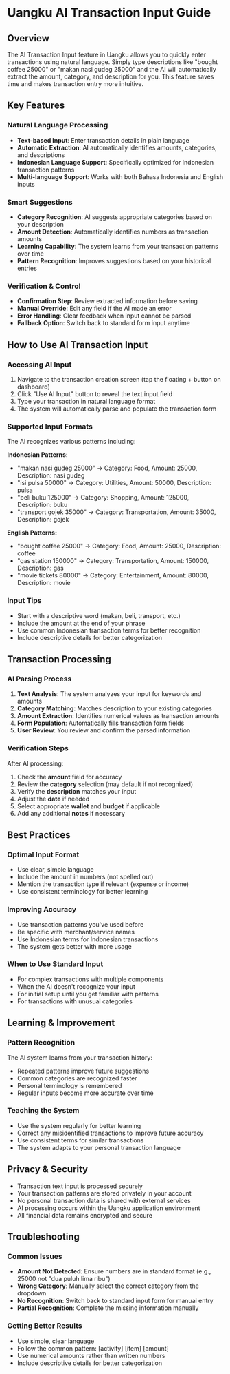 # Uangku AI Transaction Input Guide

## Overview
The AI Transaction Input feature in Uangku allows you to quickly enter transactions using natural language. Simply type descriptions like "bought coffee 25000" or "makan nasi gudeg 25000" and the AI will automatically extract the amount, category, and description for you. This feature saves time and makes transaction entry more intuitive.

## Key Features

### Natural Language Processing
- **Text-based Input**: Enter transaction details in plain language
- **Automatic Extraction**: AI automatically identifies amounts, categories, and descriptions
- **Indonesian Language Support**: Specifically optimized for Indonesian transaction patterns
- **Multi-language Support**: Works with both Bahasa Indonesia and English inputs

### Smart Suggestions
- **Category Recognition**: AI suggests appropriate categories based on your description
- **Amount Detection**: Automatically identifies numbers as transaction amounts
- **Learning Capability**: The system learns from your transaction patterns over time
- **Pattern Recognition**: Improves suggestions based on your historical entries

### Verification & Control
- **Confirmation Step**: Review extracted information before saving
- **Manual Override**: Edit any field if the AI made an error
- **Error Handling**: Clear feedback when input cannot be parsed
- **Fallback Option**: Switch back to standard form input anytime

## How to Use AI Transaction Input

### Accessing AI Input
1. Navigate to the transaction creation screen (tap the floating + button on dashboard)
2. Click "Use AI Input" button to reveal the text input field
3. Type your transaction in natural language format
4. The system will automatically parse and populate the transaction form

### Supported Input Formats
The AI recognizes various patterns including:

**Indonesian Patterns:**
- "makan nasi gudeg 25000" → Category: Food, Amount: 25000, Description: nasi gudeg
- "isi pulsa 50000" → Category: Utilities, Amount: 50000, Description: pulsa
- "beli buku 125000" → Category: Shopping, Amount: 125000, Description: buku
- "transport gojek 35000" → Category: Transportation, Amount: 35000, Description: gojek

**English Patterns:**
- "bought coffee 25000" → Category: Food, Amount: 25000, Description: coffee
- "gas station 150000" → Category: Transportation, Amount: 150000, Description: gas
- "movie tickets 80000" → Category: Entertainment, Amount: 80000, Description: movie

### Input Tips
- Start with a descriptive word (makan, beli, transport, etc.)
- Include the amount at the end of your phrase
- Use common Indonesian transaction terms for better recognition
- Include descriptive details for better categorization

## Transaction Processing

### AI Parsing Process
1. **Text Analysis**: The system analyzes your input for keywords and amounts
2. **Category Matching**: Matches description to your existing categories
3. **Amount Extraction**: Identifies numerical values as transaction amounts
4. **Form Population**: Automatically fills transaction form fields
5. **User Review**: You review and confirm the parsed information

### Verification Steps
After AI processing:
1. Check the **amount** field for accuracy
2. Review the **category** selection (may default if not recognized)
3. Verify the **description** matches your input
4. Adjust the **date** if needed
5. Select appropriate **wallet** and **budget** if applicable
6. Add any additional **notes** if necessary

## Best Practices

### Optimal Input Format
- Use clear, simple language
- Include the amount in numbers (not spelled out)
- Mention the transaction type if relevant (expense or income)
- Use consistent terminology for better learning

### Improving Accuracy
- Use transaction patterns you've used before
- Be specific with merchant/service names
- Use Indonesian terms for Indonesian transactions
- The system gets better with more usage

### When to Use Standard Input
- For complex transactions with multiple components
- When the AI doesn't recognize your input
- For initial setup until you get familiar with patterns
- For transactions with unusual categories

## Learning & Improvement

### Pattern Recognition
The AI system learns from your transaction history:
- Repeated patterns improve future suggestions
- Common categories are recognized faster
- Personal terminology is remembered
- Regular inputs become more accurate over time

### Teaching the System
- Use the system regularly for better learning
- Correct any misidentified transactions to improve future accuracy
- Use consistent terms for similar transactions
- The system adapts to your personal transaction language

## Privacy & Security
- Transaction text input is processed securely
- Your transaction patterns are stored privately in your account
- No personal transaction data is shared with external services
- AI processing occurs within the Uangku application environment
- All financial data remains encrypted and secure

## Troubleshooting

### Common Issues
- **Amount Not Detected**: Ensure numbers are in standard format (e.g., 25000 not "dua puluh lima ribu")
- **Wrong Category**: Manually select the correct category from the dropdown
- **No Recognition**: Switch back to standard input form for manual entry
- **Partial Recognition**: Complete the missing information manually

### Getting Better Results
- Use simple, clear language
- Follow the common pattern: [activity] [item] [amount]
- Use numerical amounts rather than written numbers
- Include descriptive details for better categorization